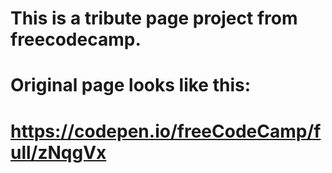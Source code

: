 # This is a tribute page project from freecodecamp. 
# Original page looks like this:
# https://codepen.io/freeCodeCamp/full/zNqgVx
